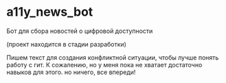 # a11y_news_bot
Бот для сбора новостей о цифровой доступности

(проект находится в стадии разработки)

Пишем текст для создания конфликтной ситуации, чтобы лучше понять работу с гит.
К сожалению, но у меня пока не хватает достаточно навыков для этого. но ничего, все впереди!
